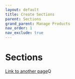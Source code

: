 ```yaml
---
layout: default
title: Create Sections
parent: Sections
grand_parent: Manage Products
nav_order: 1
nav_exclude: true
---
```


# Sections

[Link to another page](//docs/credits/credits.md)Q